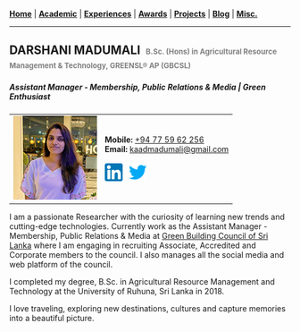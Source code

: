 <!-- Global site tag (gtag.js) - Google Analytics -->
<script async src="https://www.googletagmanager.com/gtag/js?id=UA-69533863-12"></script>
<script>
  window.dataLayer = window.dataLayer || [];
  function gtag(){dataLayer.push(arguments);}
  gtag('js', new Date());

  gtag('config', 'UA-69533863-12');
</script>

[**Home**](./README.md) |
[**Academic**](./pages/academic.md) |
[**Experiences**](./pages/experiences.md) |
[**Awards**](./pages/awards.md) |
[**Projects**](./pages/projects.md) |
[**Blog**](https://medium.com/@ldclakmal) |
[**Misc.**](./pages/misc.md)

---

## DARSHANI MADUMALI &nbsp;<span style="color: gray; font-size: small;">B.Sc. (Hons) in Agricultural Resource Management & Technology, GREENSL® AP (GBCSL)</span>
##### Assistant Manager - Membership, Public Relations & Media | Green Enthusiast

<table>
  <tr>
    <td align="center">
      <img src="./images/profile.jpeg">
    </td>
    <td>
      <b>Mobile:</b> <a href="tel:+94775962256">+94 77 59 62 256</a><br/>
      <b>Email:</b> <a href="mailto:kaadmadumali@gmail.com">kaadmadumali@gmail.com</a><br/><br/>
      <a href="https://linkedin.com/in/darshanimadumali"><img src="./icons/32x/linkedin.png"></a>&nbsp;&nbsp;
      <a href="https://twitter.com/kaadmadumali"><img src="./icons/32x/twitter.png"></a>
    </td>
  </tr>
</table>

I am a passionate Researcher with the curiosity of learning new trends and cutting-edge technologies. Currently work as the Assistant Manager - Membership, Public Relations & Media at [Green Building Council of Sri Lanka](https://www.srilankagbc.org) where I am engaging in recruiting Associate, Accredited and Corporate members to the council. I also manages all the social media and web platform of the council.

I completed my degree, B.Sc. in Agricultural Resource Management and Technology at the University of Ruhuna, Sri Lanka in 2018.

I love traveling, exploring new destinations, cultures and capture memories into a beautiful picture.
